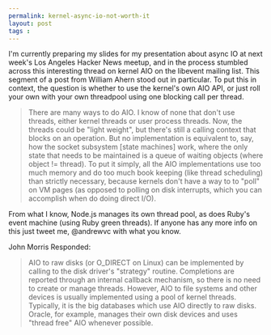 ```yaml
---
permalink: kernel-async-io-not-worth-it
layout: post
tags : 
---
```


I'm currently preparing my slides for my presentation about async IO at next week's Los Angeles Hacker News meetup, and in the process stumbled across this interesting thread on kernel  AIO on the libevent mailing list. This segment of a post from William Ahern stood out in particular. To put this in context, the question is whether to use the kernel's own AIO API, or just roll your own with your own threadpool using one blocking call per thread.

> There are many ways to do AIO. I know of none that don't use threads, either kernel threads or user process threads. Now, the threads could be "light weight", but there's still a calling context that blocks on an operation. But no implementation is equivalent to, say, how the socket subsystem [state machines] work, where the only state that needs to be maintained is a queue of waiting objects (where object != thread). To put it simply, all the AIO implementations use too much memory and do too much book keeping (like thread scheduling) than strictly necessary, because kernels don't have a way to to "poll" on VM pages (as opposed to polling on disk interrupts, which you can accomplish when do doing direct I/O).

From what I know, Node.js manages its own thread pool, as does Ruby's event machine (using Ruby green threads). If anyone has any more info on this just tweet me, @andrewvc with what you know.


John Morris Responded:

> AIO to raw disks (or O_DIRECT on Linux) can be implemented by calling to the disk driver's "strategy" routine. Completions are reported through an internal callback mechanism, so there is no need to create or manage threads. However, AIO to file systems and other devices is usually implemented using a pool of kernel threads.
> Typically, it is the big databases which use AIO directly to raw disks. Oracle, for example, manages their own disk devices and uses "thread free" AIO whenever possible.